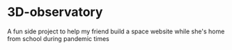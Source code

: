 # 3D-observatory
A fun side project to help my friend build a space website while she's home from school during pandemic times
